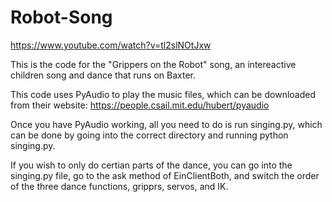 # Robot-Song

https://www.youtube.com/watch?v=tl2slNOtJxw

This is the code for the "Grippers on the Robot" song, an intereactive children song and dance that runs on Baxter. 

This code uses PyAudio to play the music files, which can be downloaded from their website: https://people.csail.mit.edu/hubert/pyaudio

Once you have PyAudio working, all you need to do is run singing.py, which can be done by going into the correct directory and running python singing.py.

If you wish to only do certian parts of the dance, you can go into the singing.py file, go to the ask method of EinClientBoth, and switch the order of the three dance functions, gripprs, servos, and IK.
